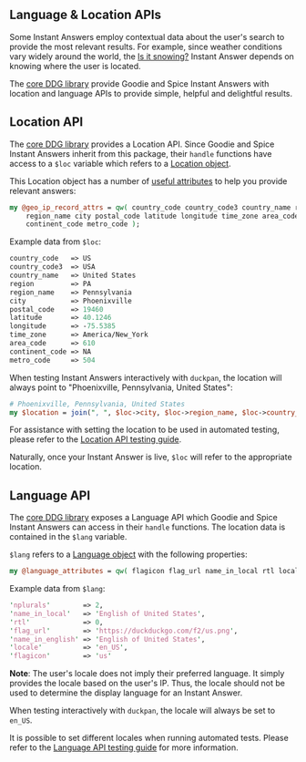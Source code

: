 ## Language & Location APIs

Some Instant Answers employ contextual data about the user's search to provide the most relevant results. For example, since weather conditions vary widely around the world, the [Is it snowing?](https://github.com/duckduckgo/zeroclickinfo-spice/blob/master/lib/DDG/Spice/Snow.pm) Instant Answer depends on knowing where the user is located.

The [core DDG library](https://github.com/duckduckgo/duckduckgo) provide Goodie and Spice Instant Answers with location and language APIs to provide simple, helpful and delightful results.

## Location API

The [core DDG library](https://github.com/duckduckgo/duckduckgo) provides a Location API. Since Goodie and Spice Instant Answers inherit from this package, their `handle` functions have access to a `$loc` variable which refers to a [Location object](https://github.com/duckduckgo/duckduckgo/blob/master/lib/DDG/Location.pm).

This Location object has a number of [useful attributes](https://github.com/duckduckgo/duckduckgo/blob/master/lib/DDG/Location.pm#L6) to help you provide relevant answers:

```perl
my @geo_ip_record_attrs = qw( country_code country_code3 country_name region
    region_name city postal_code latitude longitude time_zone area_code
    continent_code metro_code );
```

Example data from `$loc`:

```perl
country_code   => US
country_code3  => USA
country_name   => United States
region         => PA
region_name    => Pennsylvania
city           => Phoenixville
postal_code    => 19460
latitude       => 40.1246
longitude      => -75.5385
time_zone      => America/New_York
area_code      => 610
continent_code => NA
metro_code     => 504
```

When testing Instant Answers interactively with `duckpan`, the location will always point to "Phoenixville, Pennsylvania, United States":

```perl
# Phoenixville, Pennsylvania, United States
my $location = join(", ", $loc->city, $loc->region_name, $loc->country_name);
```

For assistance with setting the location to be used in automated testing, please refer to the [Location API testing guide](https://github.com/duckduckgo/duckduckgo-documentation/blob/master/duckduckhack/testing/testing_location_api.md).

Naturally, once your Instant Answer is live, `$loc` will refer to the appropriate location.

## Language API

The [core DDG library](https://github.com/duckduckgo/duckduckgo) exposes a Language API which Goodie and Spice Instant Answers can access in their `handle` functions. The location data is contained in the `$lang` variable.

<!-- /summary -->

`$lang` refers to a [Language object](https://github.com/duckduckgo/duckduckgo/blob/master/lib/DDG/Language.pm) with the following properties:

```perl
my @language_attributes = qw( flagicon flag_url name_in_local rtl locale nplurals name_in_english);
```

Example data from `$lang`:

```perl
'nplurals'        => 2,
'name_in_local'   => 'English of United States',
'rtl'             => 0,
'flag_url'        => 'https://duckduckgo.com/f2/us.png',
'name_in_english' => 'English of United States',
'locale'          => 'en_US',
'flagicon'        => 'us'
```

**Note**: The user's locale does not imply their preferred language. It simply provides the locale based on the user's IP. Thus, the locale should not be used to determine the display language for an Instant Answer.

When testing interactively with `duckpan`, the locale will always be set to `en_US`.

It is possible to set different locales when running automated tests. Please refer to the [Language API testing guide](https://github.com/duckduckgo/duckduckgo-documentation/blob/master/duckduckhack/testing/testing_language_api.md) for more information.

